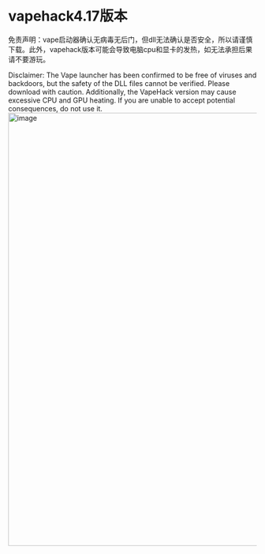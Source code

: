 # vapehack4.17版本
免责声明：vape启动器确认无病毒无后门，但dll无法确认是否安全，所以请谨慎下载。此外，vapehack版本可能会导致电脑cpu和显卡的发热，如无法承担后果请不要游玩。

Disclaimer:​​ The Vape launcher has been confirmed to be free of viruses and backdoors, but the safety of the DLL files cannot be verified. Please download with caution. Additionally, the VapeHack version may cause excessive CPU and GPU heating. If you are unable to accept potential consequences, do not use it.
<img width="878" alt="image" src="https://github.com/user-attachments/assets/096c43c6-9b46-47e8-8c0c-009cce07b0e1" />
